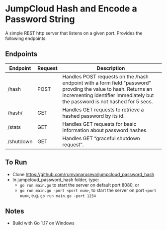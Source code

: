 
# JumpCloud Hash and Encode a Password String

A simple REST http server that listens on a given port. Provides the following endpoints:

## Endpoints

| Endpoint  | Request   | Description                                                                                                                                                                                    |
|-----------|-----------|------------------------------------------------------------------------------------------------------------------------------------------------------------------------------------------------|
| /hash     | POST      | Handles POST requests on the /hash endpoint with a form field "password" provding the value to hash. Returns an incrementing identifier immediately but the password is not hashed for 5 secs. |
| /hash/    | GET       | Handles GET requests to retrieve a hashed password by its id.                                                                                                                                  |
| /stats    | GET       | Handles GET requests for basic information about password hashes.                                                                                                                              |
| /shutdown | GET       | Handles GET “graceful shutdown request”.                                                                                                                                                       |

## To Run

- Clone https://github.com/rumyanaruseva/jumpcloud_password_hash
- In jumpcloud_password_hash folder, type:
    - `go run main.go` to start the server on default port 8080, or
    - `go run main.go -port <port num>`, to start the server on port `<port num>`, e.g. `go run main.go -port 1234`


## Notes

- Build with Go 1.17 on Windows
